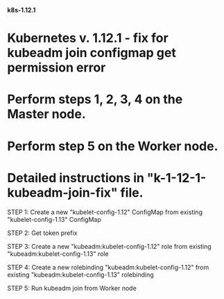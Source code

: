 <b> k8s-1.12.1 </b>
# Kubernetes v. 1.12.1 - fix for kubeadm join configmap get permission error

# Perform steps 1, 2, 3, 4 on the Master node.
# Perform step 5 on the Worker node.

# Detailed instructions in "k-1-12-1-kubeadm-join-fix" file.

STEP 1: Create a new "kubelet-config-1.12" ConfigMap from existing "kubelet-config-1.13" ConfigMap

STEP 2: Get token prefix

STEP 3: Create a new "kubeadm:kubelet-config-1.12" role from existing "kubeadm:kubelet-config-1.13" role

STEP 4: Create a new rolebinding "kubeadm:kubelet-config-1.12" from existing "kubeadm:kubelet-config-1.13" rolebinding

STEP 5: Run kubeadm join from Worker node
